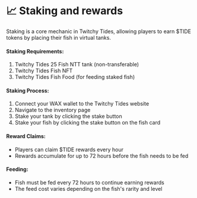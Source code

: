 # 📈 Staking and rewards

Staking is a core mechanic in Twitchy Tides, allowing players to earn $TIDE tokens by placing their fish in virtual tanks.

#### Staking Requirements:

1. Twitchy Tides 25 Fish NTT tank (non-transferable)
2. Twitchy Tides Fish NFT
3. Twitchy Tides Fish Food (for feeding staked fish)

#### Staking Process:

1. Connect your WAX wallet to the Twitchy Tides website
2. Navigate to the inventory page
3. Stake your tank by clicking the stake button
4. Stake your fish by clicking the stake button on the fish card

#### Reward Claims:

* Players can claim $TIDE rewards every hour
* Rewards accumulate for up to 72 hours before the fish needs to be fed

#### Feeding:

* Fish must be fed every 72 hours to continue earning rewards
* The feed cost varies depending on the fish's rarity and level
